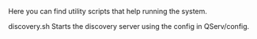 Here you can find utility scripts that help running the system.


discovery.sh Starts the discovery server using the config in QServ/config.